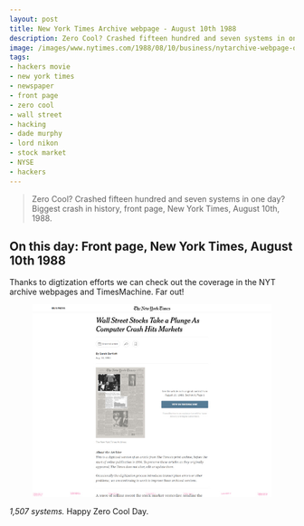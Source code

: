 ```yaml
---
layout: post
title: New York Times Archive webpage - August 10th 1988
description: Zero Cool? Crashed fifteen hundred and seven systems in one day? Biggest crash in history, front page, New York Times, August 10th, 1988. Thanks to the NYT Archives we can see the coverage on a webpage too.
image: /images/www.nytimes.com/1988/08/10/business/nytarchive-webpage-opengraph.jpg
tags:
- hackers movie
- new york times
- newspaper
- front page
- zero cool
- wall street
- hacking
- dade murphy
- lord nikon
- stock market
- NYSE
- hackers
---
```


> Zero Cool? Crashed fifteen hundred and seven systems in one day? Biggest crash in history, front page, New York Times, August 10th, 1988.

## On this day: Front page, New York Times, August 10th 1988

Thanks to digtization efforts we can check out the coverage in the NYT archive webpages and TimesMachine. Far out! 

<figure class="figure">
<a href="/www.nytimes.com/1988/08/10/business/wall-street-plunges-computer-crash-hackers.html" title="Link to archived webpage of New York Times article from August 10th 1988"><img class="figure-img img-fluid" loading="lazy" src="/images/new-york-times-archive-webpage-19880810-wall-street-plunges-computer-crash-hackers-cyberdelianyc.jpg" alt="Screenshot of New York Times archives webpage from Wednesday, August 10, 1988. Headline: 'Wall Street Stocks Take a Plunge As Computer Crash Hits Markets'"></a>
</figure>

_1,507 systems._ Happy Zero Cool Day.